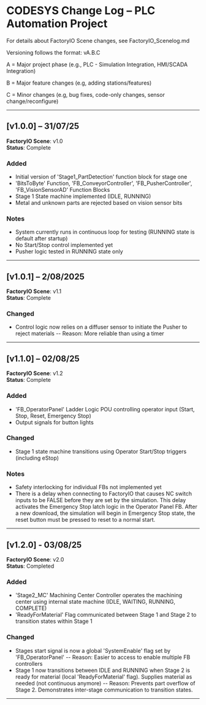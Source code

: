 # CODESYS Change Log – PLC Automation Project

For details about FactoryIO Scene changes, see FactoryIO\_Scenelog.md

Versioning follows the format: vA.B.C

A = Major project phase (e.g., PLC - Simulation Integration, HMI/SCADA Integration)

B = Major feature changes (e.g, adding stations/features)

C = Minor changes (e.g, bug fixes, code-only changes, sensor change/reconfigure)

---

## \[v1.0.0] – 31/07/25

**FactoryIO Scene**: v1.0  
**Status**: Complete

### Added

* Initial version of 'Stage1\_PartDetection' function block for stage one
* 'BitsToByte' Function, 'FB\_ConveyorController', 'FB\_PusherController', 'FB\_VisionSensorAD' Function Blocks
* Stage 1 State machine implemented (IDLE, RUNNING)
* Metal and unknown parts are rejected based on vision sensor bits

### Notes

* System currently runs in continuous loop for testing (RUNNING state is default after startup)
* No Start/Stop control implemented yet
* Pusher logic tested in RUNNING state only

---

## \[v1.0.1] – 2/08/2025

**FactoryIO Scene**: v1.1  
**Status**: Complete

### Changed

* Control logic now relies on a diffuser sensor to initiate the Pusher to reject materials
  -- Reason: More reliable than using a timer

---

## \[v1.1.0] – 02/08/25

**FactoryIO Scene**: v1.2  
**Status**: Complete

### Added

* 'FB\_OperatorPanel' Ladder Logic POU controlling operator input (Start, Stop, Reset, Emergency Stop)
* Output signals for button lights

### Changed

* Stage 1 state machine transitions using Operator Start/Stop triggers (including eStop)

### Notes

* Safety interlocking for individual FBs not implemented yet
* There is a delay when connecting to FactoryIO that causes NC switch inputs to be FALSE before they are set by the simulation. This delay activates the Emergency Stop latch logic in the Operator Panel FB. After a new download, the simulation will begin in Emergency Stop state, the reset button must be pressed to reset to a normal start.

---

## \[v1.2.0] - 03/08/25

**FactoryIO Scene**: v2.0  
**Status**: Completed

### Added

* 'Stage2\_MC' Machining Center Controller operates the machining center using internal state machine (IDLE, WAITING, RUNNING, COMPLETE)
* 'ReadyForMaterial' Flag communicated between Stage 1 and Stage 2 to transition states within Stage 1

### Changed

* Stages start signal is now a global 'SystemEnable' flag set by 'FB\_OperatorPanel'
  -- Reason: Easier to access to enable multiple FB controllers
* Stage 1 now transitions between IDLE and RUNNING when Stage 2 is ready for material (local 'ReadyForMaterial' flag). Supplies material as needed (not continuous anymore)
  -- Reason: Prevents part overflow of Stage 2. Demonstrates inter-stage communication to transition states.

---

